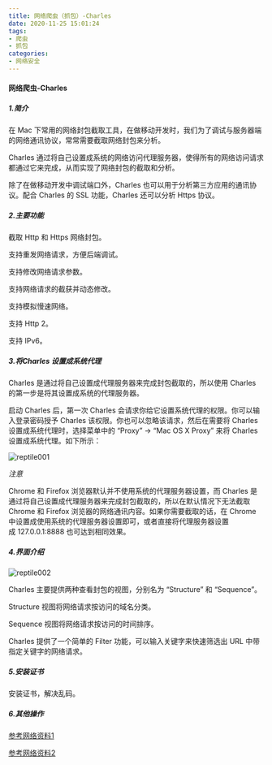 ```yaml
---
title: 网络爬虫（抓包）-Charles
date: 2020-11-25 15:01:24
tags:
- 爬虫
- 抓包
categories:
- 网络安全
---
```

#### 网络爬虫-Charles
##### 1.简介
在 Mac 下常用的网络封包截取工具，在做移动开发时，我们为了调试与服务器端的网络通讯协议，常常需要截取网络封包来分析。
<!--more-->
Charles 通过将自己设置成系统的网络访问代理服务器，使得所有的网络访问请求都通过它来完成，从而实现了网络封包的截取和分析。

除了在做移动开发中调试端口外，Charles 也可以用于分析第三方应用的通讯协议。配合 Charles 的 SSL 功能，Charles 还可以分析 Https 协议。

##### 2.主要功能
截取 Http 和 Https 网络封包。

支持重发网络请求，方便后端调试。

支持修改网络请求参数。

支持网络请求的截获并动态修改。

支持模拟慢速网络。

支持 Http 2。

支持 IPv6。

##### 3.将Charles 设置成系统代理
Charles 是通过将自己设置成代理服务器来完成封包截取的，所以使用 Charles 的第一步是将其设置成系统的代理服务器。

启动 Charles 后，第一次 Charles 会请求你给它设置系统代理的权限。你可以输入登录密码授予 Charles 该权限。你也可以忽略该请求，然后在需要将 Charles 设置成系统代理时，选择菜单中的 “Proxy” -> “Mac OS X Proxy” 来将 Charles 设置成系统代理。如下所示：

![reptile001](http://alivnram-test.oss-cn-beijing.aliyuncs.com/alivnblog/reptile001.jpg)

*注意*

Chrome 和 Firefox 浏览器默认并不使用系统的代理服务器设置，而 Charles 是通过将自己设置成代理服务器来完成封包截取的，所以在默认情况下无法截取 Chrome 和 Firefox 浏览器的网络通讯内容。如果你需要截取的话，在 Chrome 中设置成使用系统的代理服务器设置即可，或者直接将代理服务器设置成 127.0.0.1:8888 也可达到相同效果。

##### 4.界面介绍
![reptile002](http://alivnram-test.oss-cn-beijing.aliyuncs.com/alivnblog/reptile002.jpg)


Charles 主要提供两种查看封包的视图，分别名为 “Structure” 和 “Sequence”。

Structure 视图将网络请求按访问的域名分类。

Sequence 视图将网络请求按访问的时间排序。

Charles 提供了一个简单的 Filter 功能，可以输入关键字来快速筛选出 URL 中带指定关键字的网络请求。

##### 5.安装证书
安装证书，解决乱码。

##### 6.其他操作
[参考网络资料1](https://www.jianshu.com/p/5a30fb028191)

[参考网络资料2](https://www.jianshu.com/p/66b6768ce901)
